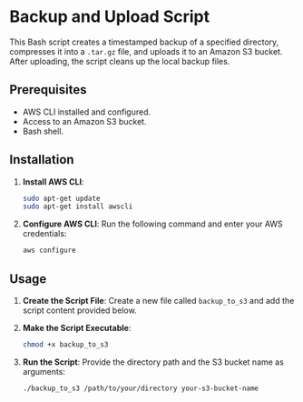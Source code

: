 # Backup and Upload Script

This Bash script creates a timestamped backup of a specified directory, compresses it into a `.tar.gz` file, and uploads it to an Amazon S3 bucket. After uploading, the script cleans up the local backup files.

## Prerequisites

- AWS CLI installed and configured.
- Access to an Amazon S3 bucket.
- Bash shell.

## Installation

1. **Install AWS CLI**:
    ```bash
    sudo apt-get update
    sudo apt-get install awscli
    ```

2. **Configure AWS CLI**:
    Run the following command and enter your AWS credentials:
    ```bash
    aws configure
    ```

## Usage

1. **Create the Script File**:
    Create a new file called `backup_to_s3` and add the script content provided below.

2. **Make the Script Executable**:
    ```bash
    chmod +x backup_to_s3
    ```

3. **Run the Script**:
    Provide the directory path and the S3 bucket name as arguments:
    ```bash
    ./backup_to_s3 /path/to/your/directory your-s3-bucket-name
    ```
